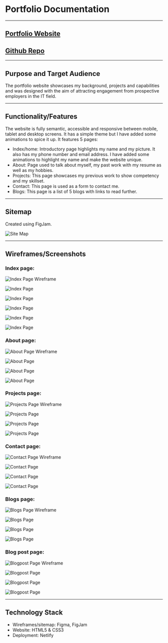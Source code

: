 # Portfolio Documentation

---

## [Portfolio Website](https://inspiring-longma-9f9890.netlify.app/index.html)

## [Github Repo](https://github.com/timmywebdev/TimothyNguyen_T1A2)

---

## Purpose and Target Audience

The portfolio website showcases my background, projects and capabilities and was designed with the aim of attracting engagement from prospective employers in the IT field.

---

## Functionality/Features
The website is fully semantic, accessible and responsive between mobile, tablet and desktop screens. It has a simple theme but I have added some animations to spice it up. It features 5 pages: 

- Index/home: Introductory page highlights my name and my picture. It also has my phone number and email address. I have added some animations to highlight my name and make the website unique.
- About: Page used to talk about myself, my past work with my resume as well as my hobbies.
- Projects: This page showcases my previous work to show competency and my skillset.
- Contact: This page is used as a form to contact me.
- Blogs: This page is a list of 5 blogs with links to read further.

---

## Sitemap
Created using FigJam.

![Site Map](/docs/sitemap.png "Site Map")

---

## Wireframes/Screenshots

### Index page:

![Index Page Wireframe](/docs/index-wireframe.png "Index Page Wireframe")

![Index Page](/docs/index-ss.png "Index Page")

![Index Page](/docs/index-ss-mobile.png "Index Mobile")

![Index Page](/docs/index-ss-ipad.png "Index iPad")

![Index Page](/docs/nav-ss-mobile.png "Nav mobile")

![Index Page](/docs/nav-ss-ipad.png "Nav iPad")

### About page:

![About Page Wireframe](/docs/about-wireframe.png "Index Page Wireframe")

![About Page](/docs/about-ss.png "Index Page")

![About Page](/docs/about-ss-mobile.png "Index Mobile")

![About Page](/docs/about-ss-iPad.png "Index iPad")

### Projects page:

![Projects Page Wireframe](/docs/projects-wireframe.png "Projects Page Wireframe")

![Projects Page](/docs/projects-ss.png "Projects Page")

![Projects Page](/docs/projects-ss-mobile.png "Projects Mobile")

![Projects Page](/docs/projects-ss-iPad.png "Projects iPad")

### Contact page:

![Contact Page Wireframe](/docs/contact-wireframe.png "Contact Page Wireframe")

![Contact Page](/docs/contact-ss.png "Contact Page")

![Contact Page](/docs/contact-ss-mobile.png "Contact Mobile")

![Contact Page](/docs/contact-ss-iPad.png "Contact iPad")

### Blogs page:

![Blogs Page Wireframe](/docs/blog-wireframe.png "Blogs Page Wireframe")

![Blogs Page](/docs/blog-ss.png "Blogs Page")

![Blogs Page](/docs/blog-ss-mobile.png "Blogs Mobile")

![Blogs Page](/docs/blog-ss-iPad.png "Blogs iPad")

### Blog post page:

![Blogpost Page Wireframe](/docs/blogpost-wireframe.png "Blogpost Page Wireframe")

![Blogpost Page](/docs/blogpost-ss.png "Blogpost Page")

![Blogpost Page](/docs/blogpost-ss-mobile.png "Blogpost Mobile")

![Blogpost Page](/docs/blogpost-ss-iPad.png "Blogpost iPad")

---

## Technology Stack

- Wireframes/sitemap: Figma, FigJam
- Website: HTML5 & CSS3
- Deployment: Netlify